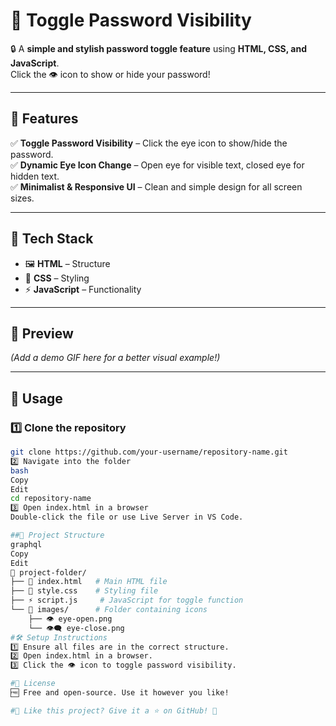 # 🚀 Toggle Password Visibility  

🔒 A **simple and stylish password toggle feature** using **HTML, CSS, and JavaScript**.  
Click the 👁️ icon to show or hide your password!  

---

## 🌟 Features  
✅ **Toggle Password Visibility** – Click the eye icon to show/hide the password.  
✅ **Dynamic Eye Icon Change** – Open eye for visible text, closed eye for hidden text.  
✅ **Minimalist & Responsive UI** – Clean and simple design for all screen sizes.  

---

## 🎨 Tech Stack  
- 🖼 **HTML** – Structure  
- 🎨 **CSS** – Styling  
- ⚡ **JavaScript** – Functionality  

---

## 📸 Preview  
*(Add a demo GIF here for a better visual example!)*  

---

## 🚀 Usage  
### 1️⃣ Clone the repository  
```bash
git clone https://github.com/your-username/repository-name.git
2️⃣ Navigate into the folder
bash
Copy
Edit
cd repository-name
3️⃣ Open index.html in a browser
Double-click the file or use Live Server in VS Code.

##📁 Project Structure
graphql
Copy
Edit
📂 project-folder/
├── 📜 index.html   # Main HTML file
├── 🎨 style.css    # Styling file
├── ⚡ script.js     # JavaScript for toggle function
└── 📁 images/      # Folder containing icons
    ├── 👁️ eye-open.png
    └── 👁️‍🗨️ eye-close.png
#🛠️ Setup Instructions
1️⃣ Ensure all files are in the correct structure.
2️⃣ Open index.html in a browser.
3️⃣ Click the 👁️ icon to toggle password visibility.

#📜 License
🆓 Free and open-source. Use it however you like!

#🎯 Like this project? Give it a ⭐ on GitHub! 🚀
